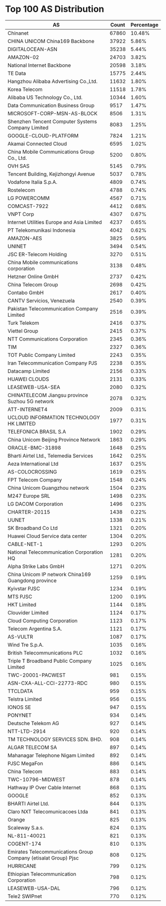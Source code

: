 # Top 100 AS Distribution
| AS | Count | Percentage |
|----|----|----|
| Chinanet | 67860 | 10.48% |
| CHINA UNICOM China169 Backbone | 37922 | 5.86% |
| DIGITALOCEAN-ASN | 35238 | 5.44% |
| AMAZON-02 | 24703 | 3.82% |
| National Internet Backbone | 20598 | 3.18% |
| TE Data | 15775 | 2.44% |
| Hangzhou Alibaba Advertising Co.,Ltd. | 11632 | 1.80% |
| Korea Telecom | 11518 | 1.78% |
| Alibaba US Technology Co., Ltd. | 10344 | 1.60% |
| Data Communication Business Group | 9517 | 1.47% |
| MICROSOFT-CORP-MSN-AS-BLOCK | 8506 | 1.31% |
| Shenzhen Tencent Computer Systems Company Limited | 8083 | 1.25% |
| GOOGLE-CLOUD-PLATFORM | 7824 | 1.21% |
| Akamai Connected Cloud | 6595 | 1.02% |
| China Mobile Communications Group Co., Ltd. | 5200 | 0.80% |
| OVH SAS | 5145 | 0.79% |
| Tencent Building, Kejizhongyi Avenue | 5037 | 0.78% |
| Vodafone Italia S.p.A. | 4809 | 0.74% |
| Rostelecom | 4788 | 0.74% |
| LG POWERCOMM | 4567 | 0.71% |
| COMCAST-7922 | 4412 | 0.68% |
| VNPT Corp | 4307 | 0.67% |
| Internet Utilities Europe and Asia Limited | 4237 | 0.65% |
| PT Telekomunikasi Indonesia | 4042 | 0.62% |
| AMAZON-AES | 3825 | 0.59% |
| UNINET | 3494 | 0.54% |
| JSC ER-Telecom Holding | 3270 | 0.51% |
| China Mobile communications corporation | 3138 | 0.48% |
| Hetzner Online GmbH | 2737 | 0.42% |
| China Telecom Group | 2698 | 0.42% |
| Contabo GmbH | 2617 | 0.40% |
| CANTV Servicios, Venezuela | 2540 | 0.39% |
| Pakistan Telecommunication Company Limited | 2516 | 0.39% |
| Turk Telekom | 2416 | 0.37% |
| Viettel Group | 2415 | 0.37% |
| NTT Communications Corporation | 2345 | 0.36% |
| TIM | 2327 | 0.36% |
| TOT Public Company Limited | 2243 | 0.35% |
| Iran Telecommunication Company PJS | 2238 | 0.35% |
| Datacamp Limited | 2156 | 0.33% |
| HUAWEI CLOUDS | 2131 | 0.33% |
| LEASEWEB-USA-SEA | 2080 | 0.32% |
| CHINATELECOM Jiangsu province Suzhou 5G network | 2078 | 0.32% |
| ATT-INTERNET4 | 2009 | 0.31% |
| UCLOUD INFORMATION TECHNOLOGY HK LIMITED | 1977 | 0.31% |
| TELEFONICA BRASIL S.A | 1902 | 0.29% |
| China Unicom Beijing Province Network | 1863 | 0.29% |
| ORACLE-BMC-31898 | 1648 | 0.25% |
| Bharti Airtel Ltd., Telemedia Services | 1642 | 0.25% |
| Aeza International Ltd | 1637 | 0.25% |
| AS-COLOCROSSING | 1619 | 0.25% |
| FPT Telecom Company | 1548 | 0.24% |
| China Unicom Guangzhou network | 1504 | 0.23% |
| M247 Europe SRL | 1498 | 0.23% |
| LG DACOM Corporation | 1496 | 0.23% |
| CHARTER-20115 | 1438 | 0.22% |
| UUNET | 1338 | 0.21% |
| SK Broadband Co Ltd | 1321 | 0.20% |
| Huawei Cloud Service data center | 1304 | 0.20% |
| CABLE-NET-1 | 1293 | 0.20% |
| National Telecommunication Corporation HQ | 1281 | 0.20% |
| Alpha Strike Labs GmbH | 1271 | 0.20% |
| China Unicom IP network China169 Guangdong province | 1259 | 0.19% |
| Kyivstar PJSC | 1234 | 0.19% |
| MTS PJSC | 1200 | 0.19% |
| HKT Limited | 1144 | 0.18% |
| Clouvider Limited | 1124 | 0.17% |
| Cloud Computing Corporation | 1123 | 0.17% |
| Telecom Argentina S.A. | 1121 | 0.17% |
| AS-VULTR | 1087 | 0.17% |
| Wind Tre S.p.A. | 1035 | 0.16% |
| British Telecommunications PLC | 1032 | 0.16% |
| Triple T Broadband Public Company Limited | 1025 | 0.16% |
| TWC-20001-PACWEST | 981 | 0.15% |
| ASN-CXA-ALL-CCI-22773-RDC | 980 | 0.15% |
| TTCLDATA | 959 | 0.15% |
| Telstra Limited | 956 | 0.15% |
| IONOS SE | 947 | 0.15% |
| PONYNET | 934 | 0.14% |
| Deutsche Telekom AG | 927 | 0.14% |
| NTT-LTD-2914 | 920 | 0.14% |
| TM TECHNOLOGY SERVICES SDN. BHD. | 908 | 0.14% |
| ALGAR TELECOM SA | 897 | 0.14% |
| Mahanagar Telephone Nigam Limited | 892 | 0.14% |
| PJSC MegaFon | 886 | 0.14% |
| China Telecom | 883 | 0.14% |
| TWC-10796-MIDWEST | 878 | 0.14% |
| Hathway IP Over Cable Internet | 868 | 0.13% |
| GOOGLE | 852 | 0.13% |
| BHARTI Airtel Ltd. | 844 | 0.13% |
| Claro NXT Telecomunicacoes Ltda | 841 | 0.13% |
| Orange | 825 | 0.13% |
| Scaleway S.a.s. | 824 | 0.13% |
| NL-811-40021 | 821 | 0.13% |
| COGENT-174 | 810 | 0.13% |
| Emirates Telecommunications Group Company (etisalat Group) Pjsc | 808 | 0.12% |
| HURRICANE | 799 | 0.12% |
| Ethiopian Telecommunication Corporation | 798 | 0.12% |
| LEASEWEB-USA-DAL | 796 | 0.12% |
| Tele2 SWIPnet | 770 | 0.12% |
